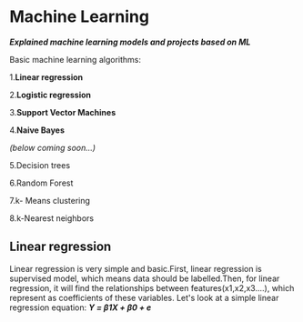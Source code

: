 # Machine Learning

***Explained machine learning models and projects based on ML***

Basic machine learning algorithms:

1.**Linear regression**

2.**Logistic regression**

3.**Support Vector Machines**

4.**Naive Bayes**

*(below coming soon...)*

5.Decision trees

6.Random Forest

7.k- Means clustering

8.k-Nearest neighbors

## Linear regression

Linear regression is very simple and basic.First, linear regression is supervised model, which means data should be labelled.Then, for linear regression, it will find the relationships between features(x1,x2,x3....), which represent as coefficients of these variables.
Let's look at a simple linear regression equation: 
***Y = β1X + β0 + e***


